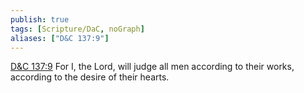 ```yaml
---
publish: true
tags: [Scripture/DaC, noGraph]
aliases: ["D&C 137:9"]
---
```

[D&C 137:9](https://churchofjesuschrist.org/study/scriptures/dc-testament/dc/137?lang=eng&id=p9#p9) For I, the Lord, will judge all men according to their works, according to the desire of their hearts.
